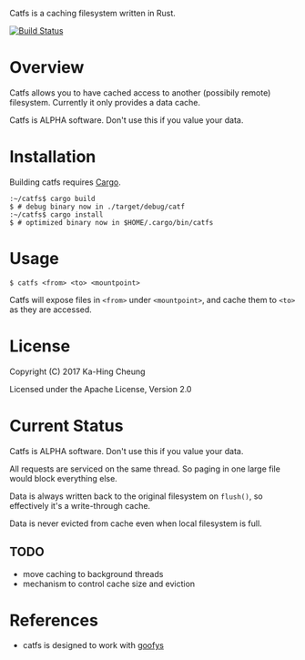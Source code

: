 Catfs is a caching filesystem written in Rust.

[![Build Status](https://travis-ci.org/kahing/catfs.svg?branch=master)](https://travis-ci.org/kahing/catfs)

# Overview

Catfs allows you to have cached access to another (possibily remote)
filesystem. Currently it only provides a data cache.

Catfs is ALPHA software. Don't use this if you value your data.

# Installation

Building catfs requires [Cargo](http://doc.crates.io/).

```ShellSession
:~/catfs$ cargo build
$ # debug binary now in ./target/debug/catf
:~/catfs$ cargo install
$ # optimized binary now in $HOME/.cargo/bin/catfs
```

# Usage

```ShellSession
$ catfs <from> <to> <mountpoint>
```

Catfs will expose files in `<from>` under `<mountpoint>`, and cache
them to `<to>` as they are accessed.

# License

Copyright (C) 2017 Ka-Hing Cheung

Licensed under the Apache License, Version 2.0

# Current Status

Catfs is ALPHA software. Don't use this if you value your data.

All requests are serviced on the same thread. So paging in one large
file would block everything else.

Data is always written back to the original filesystem on `flush()`,
so effectively it's a write-through cache.

Data is never evicted from cache even when local filesystem is full.

## TODO

* move caching to background threads
* mechanism to control cache size and eviction

# References

* catfs is designed to work with [goofys](https://github.com/kahing/goofys/)
